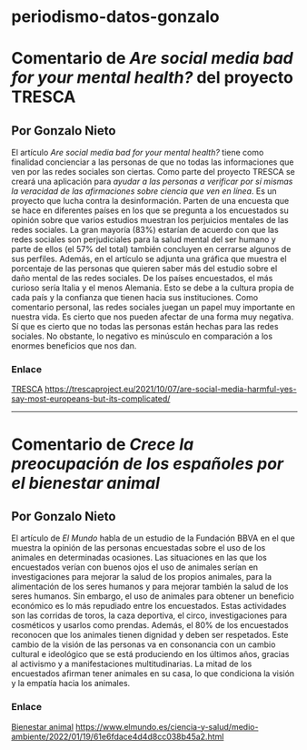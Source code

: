 # periodismo-datos-gonzalo
# Comentario de *Are social media bad for your mental health?* del proyecto TRESCA

## Por Gonzalo Nieto

El artículo *Are social media bad for your mental health?* tiene como finalidad concienciar a las personas de que no todas las informaciones que ven por las redes sociales son ciertas. Como parte del proyecto TRESCA se creará una aplicación para *ayudar a las personas a verificar por sí mismas la veracidad de las afirmaciones sobre ciencia que ven en línea*. Es un proyecto que lucha contra la desinformación. Parten de una encuesta que se hace en diferentes países en los que se pregunta a los encuestados su opinión sobre que varios estudios muestran los perjuicios mentales de las redes sociales. La gran mayoría (83%) estarían de acuerdo con que las redes sociales son perjudiciales para la salud mental del ser humano y parte de ellos (el 57% del total) también concluyen en cerrarse algunos de sus perfiles. Además, en el artículo se adjunta una gráfica que muestra el porcentaje de las personas que quieren saber más del estudio sobre el daño mental de las redes sociales. De los países encuestados, el más curioso sería Italia y el menos Alemania. Esto se debe a la cultura propia de cada país y la confianza que tienen hacia sus instituciones. 
Como comentario personal, las redes sociales juegan un papel muy importante en nuestra vida. Es cierto que nos pueden afectar de una forma muy negativa. Sí que es cierto que no todas las personas están hechas para las redes sociales. No obstante, lo negativo es minúsculo en comparación a los enormes beneficios que nos dan. 

### Enlace
[TRESCA](https://trescaproject.eu/2021/10/07/are-social-media-harmful-yes-say-most-europeans-but-its-complicated/)
<https://trescaproject.eu/2021/10/07/are-social-media-harmful-yes-say-most-europeans-but-its-complicated/>

___

# Comentario de *Crece la preocupación de los españoles por el bienestar animal*

## Por Gonzalo Nieto

El artículo de *El Mundo* habla de un estudio de la Fundación BBVA en el que muestra la opinión de las personas encuestadas sobre el uso de los animales en determinadas ocasiones. Las situaciones en las que los encuestados verían con buenos ojos el uso de animales serían en investigaciones para mejorar la salud de los propios animales, para la alimentación de los seres humanos y para mejorar también la salud de los seres humanos. Sin embargo, el uso de animales para obtener un beneficio económico es lo más repudiado entre los encuestados. Estas actividades son las corridas de toros, la caza deportiva, el circo, investigaciones para cosméticos y usarlos como prendas. Además, el 80% de los encuestados reconocen que los animales tienen dignidad y deben ser respetados. Este cambio de la visión de las personas va en consonancia con un cambio cultural e ideológico que se está produciendo en los últimos años, gracias al activismo y a manifestaciones multitudinarias. La mitad de los encuestados afirman tener animales en su casa, lo que condiciona la visión y la empatía hacia los animales. 

### Enlace
[Bienestar animal](https://www.elmundo.es/ciencia-y-salud/medio-ambiente/2022/01/19/61e6fdace4d4d8cc038b45a2.html)
<https://www.elmundo.es/ciencia-y-salud/medio-ambiente/2022/01/19/61e6fdace4d4d8cc038b45a2.html>
